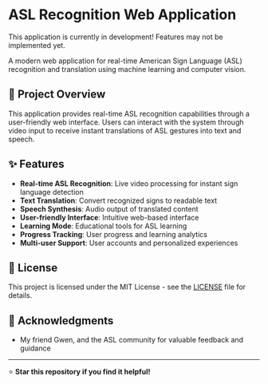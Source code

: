 # ASL Recognition Web Application

This application is currently in development! Features may not be implemented yet.


A modern web application for real-time American Sign Language (ASL) recognition and translation using machine learning and computer vision.

## 🎯 Project Overview

This application provides real-time ASL recognition capabilities through a user-friendly web interface. Users can interact with the system through video input to receive instant translations of ASL gestures into text and speech.

## ✨ Features

- **Real-time ASL Recognition**: Live video processing for instant sign language detection
- **Text Translation**: Convert recognized signs to readable text
- **Speech Synthesis**: Audio output of translated content
- **User-friendly Interface**: Intuitive web-based interface
- **Learning Mode**: Educational tools for ASL learning
- **Progress Tracking**: User progress and learning analytics
- **Multi-user Support**: User accounts and personalized experiences

## 📄 License

This project is licensed under the MIT License - see the [LICENSE](LICENSE) file for details.

## 🙏 Acknowledgments

- My friend Gwen, and the ASL community for valuable feedback and guidance

---

⭐ **Star this repository if you find it helpful!**